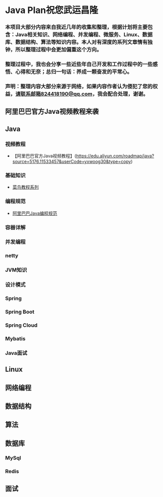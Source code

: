 # Java Plan祝您武运昌隆

### 本项目大部分内容来自我近几年的收集和整理，根据计划将主要包含：Java相关知识、网络编程、并发编程、微服务、Linux、数据库、数据结构、算法等知识内容。本人对有深度的系列文章情有独钟，所以整理过程中会更加偏重这个方向。

### 整理过程中，我也会分享一些近些年自己开发和工作过程中的一些感悟、心得和无奈；总归一句话：养成一颗奋发的平常心。

### 声明：整理内容大部分来源于网络，如果内容作者认为侵犯了您的权益，请联系邮箱824418190@qq.com，我会配合处理，谢谢。

## 阿里巴巴官方Java视频教程来袭

## Java
### 视频教程
  * 【阿里巴巴官方Java视频教程】(https://edu.aliyun.com/roadmap/java?source=5176.11533457&userCode=yxwoog30&type=copy)
  

### 基础知识
  * [菜鸟教程系列](https://www.runoob.com/java/java-tutorial.html)

### 编程规范
  * [阿里巴巴Java编程规范](https://developer.aliyun.com/special/tech-java)

### 容器详解

### 并发编程

### netty


### JVM知识



### 设计模式

### Spring

### Spring Boot

### Spring Cloud

### Mybatis



### Java面试

## Linux

## 网络编程

## 数据结构


## 算法


## 数据库

### MySql

### Redis


## 面试


